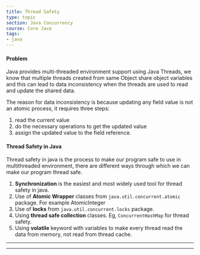 ```yaml
---
title: Thread Safety
type: topic
section: Java Concurrency
course: Core Java
tags:
- java
---
```

#### Problem
Java provides multi-threaded environment support using Java Threads, we know that multiple threads created from same Object share object variables and this can lead to data inconsistency when the threads are used to read and update the shared data.

The reason for data inconsistency is because updating any field value is not an atomic process, it requires three steps:
1. read the current value
2. do the necessary operations to get the updated value
3. assign the updated value to the field reference.

#### Thread Safety in Java
Thread safety in java is the process to make our program safe to use in multithreaded environment, there are different ways through which we can make our program thread safe.
1. **Synchronization** is the easiest and most widely used tool for thread safety in java.
1. Use of **Atomic Wrapper** classes from `java.util.concurrent.atomic` package. For example AtomicInteger
1. Use of **locks** from `java.util.concurrent.locks` package.
1. Using **thread safe collection** classes. Eg, `ConcurrentHashMap` for thread safety.
1. Using **volatile** keyword with variables to make every thread read the data from memory, not read from thread cache.

---


---